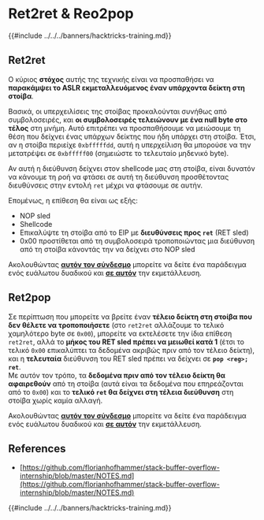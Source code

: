 # Ret2ret & Reo2pop

{{#include ../../../banners/hacktricks-training.md}}

## Ret2ret

Ο κύριος **στόχος** αυτής της τεχνικής είναι να προσπαθήσει να **παρακάμψει το ASLR εκμεταλλευόμενος έναν υπάρχοντα δείκτη στη στοίβα**.

Βασικά, οι υπερχειλίσεις της στοίβας προκαλούνται συνήθως από συμβολοσειρές, και **οι συμβολοσειρές τελειώνουν με ένα null byte στο τέλος** στη μνήμη. Αυτό επιτρέπει να προσπαθήσουμε να μειώσουμε τη θέση που δείχνει ένας υπάρχων δείκτης που ήδη υπάρχει στη στοίβα. Έτσι, αν η στοίβα περιείχε `0xbfffffdd`, αυτή η υπερχείλιση θα μπορούσε να την μετατρέψει σε `0xbfffff00` (σημειώστε το τελευταίο μηδενικό byte).

Αν αυτή η διεύθυνση δείχνει στον shellcode μας στη στοίβα, είναι δυνατόν να κάνουμε τη ροή να φτάσει σε αυτή τη διεύθυνση προσθέτοντας διευθύνσεις στην εντολή `ret` μέχρι να φτάσουμε σε αυτήν.

Επομένως, η επίθεση θα είναι ως εξής:

- NOP sled
- Shellcode
- Επικαλύψτε τη στοίβα από το EIP με **διευθύνσεις προς `ret`** (RET sled)
- 0x00 προστίθεται από τη συμβολοσειρά τροποποιώντας μια διεύθυνση από τη στοίβα κάνοντάς την να δείχνει στο NOP sled

Ακολουθώντας [**αυτόν τον σύνδεσμο**](https://github.com/florianhofhammer/stack-buffer-overflow-internship/blob/master/ASLR%20Smack%20and%20Laugh%20reference%20-%20Tilo%20Mueller/ret2ret.c) μπορείτε να δείτε ένα παράδειγμα ενός ευάλωτου δυαδικού και [**σε αυτόν**](https://github.com/florianhofhammer/stack-buffer-overflow-internship/blob/master/ASLR%20Smack%20and%20Laugh%20reference%20-%20Tilo%20Mueller/ret2retexploit.c) την εκμετάλλευση.

## Ret2pop

Σε περίπτωση που μπορείτε να βρείτε έναν **τέλειο δείκτη στη στοίβα που δεν θέλετε να τροποποιήσετε** (στο `ret2ret` αλλάζουμε το τελικό χαμηλότερο byte σε `0x00`), μπορείτε να εκτελέσετε την ίδια επίθεση `ret2ret`, αλλά το **μήκος του RET sled πρέπει να μειωθεί κατά 1** (έτσι το τελικό `0x00` επικαλύπτει τα δεδομένα ακριβώς πριν από τον τέλειο δείκτη), και η **τελευταία** διεύθυνση του RET sled πρέπει να δείχνει σε **`pop <reg>; ret`**.\
Με αυτόν τον τρόπο, τα **δεδομένα πριν από τον τέλειο δείκτη θα αφαιρεθούν** από τη στοίβα (αυτά είναι τα δεδομένα που επηρεάζονται από το `0x00`) και το **τελικό `ret` θα δείχνει στη τέλεια διεύθυνση** στη στοίβα χωρίς καμία αλλαγή.

Ακολουθώντας [**αυτόν τον σύνδεσμο**](https://github.com/florianhofhammer/stack-buffer-overflow-internship/blob/master/ASLR%20Smack%20and%20Laugh%20reference%20-%20Tilo%20Mueller/ret2pop.c) μπορείτε να δείτε ένα παράδειγμα ενός ευάλωτου δυαδικού και [**σε αυτόν**](https://github.com/florianhofhammer/stack-buffer-overflow-internship/blob/master/ASLR%20Smack%20and%20Laugh%20reference%20-%20Tilo%20Mueller/ret2popexploit.c) την εκμετάλλευση.

## References

- [https://github.com/florianhofhammer/stack-buffer-overflow-internship/blob/master/NOTES.md](https://github.com/florianhofhammer/stack-buffer-overflow-internship/blob/master/NOTES.md)

{{#include ../../../banners/hacktricks-training.md}}
